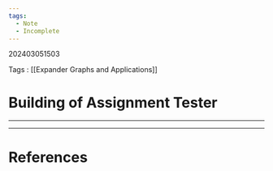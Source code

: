 ```yaml
---
tags:
  - Note
  - Incomplete
---
```

202403051503

Tags : [[Expander Graphs and Applications]]
# Building of Assignment Tester
---





---
# References
